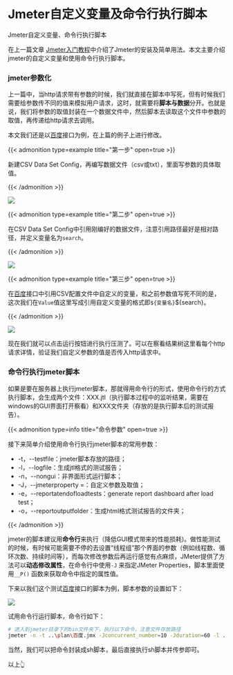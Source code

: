 # Jmeter自定义变量及命令行执行脚本


Jmeter自定义变量、命令行执行脚本

<!--more-->

在上一篇文章 [Jmeter入门教程](https://xuexuehan.top/jmeter-base/)中介绍了Jmeter的安装及简单用法。本文主要介绍jmeter的自定义变量和使用命令行执行脚本。

### jmeter参数化

上一篇中，当http请求带有参数的时候，我们就直接在脚本中写死，但有时候我们需要给参数传不同的值来模拟用户请求，这时，就需要将**脚本与数据**分开。也就是说，我们将参数的取值封装在一个数据文件中，然后脚本去读取这个文件中参数的取值，再传递给http请求去调用。

本文我们还是以[百度](https://www.baidu.com/)接口为例，在上篇的例子上进行修改。

{{< admonition type=example title="第一步" open=true >}}

新建CSV Data Set Config，再编写数据文件（csv或txt），里面写参数的具体取值。

{{< /admonition >}}

<img src="https://cdn.jsdelivr.net/gh/xuejoy/picture-host/img/jmeter-csv.png"/>

{{< admonition type=example title="第二步" open=true >}}

在CSV Data Set Config中引用刚编好的数据文件，注意引用路径最好是相对路径，并定义变量名为`search`。

{{< /admonition >}}

<img src="https://cdn.jsdelivr.net/gh/xuejoy/picture-host/img/config-csv.png"/>

{{< admonition type=example title="第三步" open=true >}}

在[百度](https://www.baidu.com/)接口中引用CSV配置文件中自定义的变量，和之前参数值写死不同的是，这次我们在`Value`值这里写成引用自定义变量的格式即`${变量名}`${search}。

{{< /admonition >}}

<img src="https://cdn.jsdelivr.net/gh/xuejoy/picture-host/img/def-param.png"/>

现在我们就可以点击运行按钮进行执行压测了。可以在察看结果树这里看每个http请求详情，验证我们自定义参数的值是否传入http请求中。

### 命令行执行jmeter脚本

如果是要在服务器上执行jmeter脚本，那就得用命令行的形式，使用命令行的方式执行脚本，会生成两个文件：XXX.jtl（执行脚本过程中的监听结果，需要在windows的GUI界面打开察看）和XXX文件夹（存放的是执行脚本后的测试报告）。

{{< admonition type=info  title="命令参数" open=true >}}

接下来简单介绍使用命令行执行jmeter脚本的常用参数：

- -t，--testfile：jmeter脚本存放的路径；
- -l，--logfile：生成jtl格式的测试报告；
- -n，--nongui：非界面形式运行脚本；
- -J，--jmeterproperty <argument>=<value>：自定义参数及取值；
- -e，--reportatendofloadtests：generate report dashboard after load test；
- -o，--reportoutputfolder：生成html格式测试报告的文件夹；

{{< /admonition >}}

jmeter的脚本建议用**命令行**来执行（降低GUI模式带来的性能损耗)。做性能测试的时候，有时候可能需要不停的去设置“线程组”那个界面的参数（例如线程数、循环次数、持续时间等），而每次修改参数后再运行感觉有点麻烦，JMeter提供了方法可以**动态修改属性**，在命令行中使用`-J` 来指定JMeter Properties，脚本里面使用`__P()` 函数来获取命令中指定的属性值。

下来以我们这个测试[百度](https://www.baidu.com/)接口的脚本为例，脚本参数的设置如下：

<img src="https://cdn.jsdelivr.net/gh/xuejoy/picture-host/img/dym-param.png"/>

试用命令行运行脚本，命令行如下：

```bash
# 进入到jmeter目录下的bin文件夹下，执行以下命令，注意文件存放路径
jmeter -n -t ..\plan\百度.jmx -Jconcurrent_number=10 -Jduration=60 -l ..\plan\Result.jtl -e -o ..\plan\Report
```

当然，我们可以把命令封装成sh脚本，最后直接执行sh脚本并传参即可。

以上:point_up_2:


